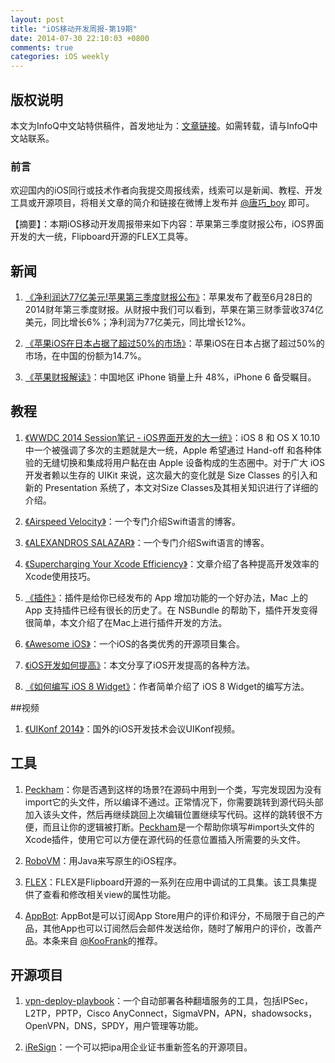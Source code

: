 ```yaml
---
layout: post
title: "iOS移动开发周报-第19期"
date: 2014-07-30 22:10:03 +0800
comments: true
categories: iOS weekly
---
```


## 版权说明

本文为InfoQ中文站特供稿件，首发地址为：[文章链接](http://www.infoq.com/cn/news/2014/07/apple-earnings-announcement)。如需转载，请与InfoQ中文站联系。

### 前言

欢迎国内的iOS同行或技术作者向我提交周报线索，线索可以是新闻、教程、开发工具或开源项目，将相关文章的简介和链接在微博上发布并 [@唐巧_boy](http://weibo.com/tangqiaoboy) 即可。

【摘要】：本期iOS移动开发周报带来如下内容：苹果第三季度财报公布，iOS界面开发的大一统，Flipboard开源的FLEX工具等。

## 新闻

 1. [《净利润达77亿美元!苹果第三季度财报公布》](http://pad.pconline.com.cn/514/5144196.html)：苹果发布了截至6月28日的2014财年第三季度财报。从财报中我们可以看到，苹果在第三财季营收374亿美元，同比增长6%；净利润为77亿美元，同比增长12%。

 1. [《苹果iOS在日本占据了超过50%的市场》](http://tech.qq.com/a/20140721/005712.htm)：苹果iOS在日本占据了超过50%的市场，在中国的份额为14.7%。

 1. [《苹果财报解读》](http://www.huxiu.com/article/38395/1.html)：中国地区 iPhone 销量上升 48%，iPhone 6 备受瞩目。

## 教程

 1. [《WWDC 2014 Session笔记 - iOS界面开发的大一统》](http://onevcat.com/2014/07/ios-ui-unique/)：iOS 8 和 OS X 10.10 中一个被强调了多次的主题就是大一统，Apple 希望通过 Hand-off 和各种体验的无缝切换和集成将用户黏在由 Apple 设备构成的生态圈中。对于广大 iOS 开发者赖以生存的 UIKit 来说，这次最大的变化就是 Size Classes 的引入和新的 Presentation 系统了，本文对Size Classes及其相关知识进行了详细的介绍。

 1. [《Airspeed Velocity》](http://airspeedvelocity.net/)：一个专门介绍Swift语言的博客。

 1. [《ALEXANDROS SALAZAR》](http://nomothetis.svbtle.com/)：一个专门介绍Swift语言的博客。

 1. [《Supercharging Your Xcode Efficiency》](http://www.raywenderlich.com/72021/supercharging-xcode-efficiency)：文章介绍了各种提高开发效率的Xcode使用技巧。

 1. [《插件》](http://objccn.io/issue-14-3/)：插件是给你已经发布的 App 增加功能的一个好办法，Mac 上的 App 支持插件已经有很长的历史了。在 NSBundle 的帮助下，插件开发变得很简单，本文介绍了在Mac上进行插件开发的方法。

 1. [《Awesome iOS》](https://github.com/vsouza/awesome-ios)：一个iOS的各类优秀的开源项目集合。

 1. [《iOS开发如何提高》](/2014/07/27/ios-evelup-tips/)：本文分享了iOS开发提高的各种方法。

 1. [《如何编写 iOS 8 Widget》](http://weibo.com/2584320772/BfHoM6MM4)：作者简单介绍了 iOS 8 Widget的编写方法。

##视频

 1. [《UIKonf 2014》](https://www.youtube.com/user/UIKonf/feed)：国外的iOS开发技术会议UIKonf视频。

## 工具

 1. [Peckham](https://github.com/markohlebar/Peckham)：你是否遇到这样的场景?在源码中用到一个类，写完发现因为没有import它的头文件，所以编译不通过。正常情况下，你需要跳转到源代码头部加入该头文件，然后再继续跳回上次编辑位置继续写代码。这样的跳转很不方便，而且让你的逻辑被打断。[Peckham](https://github.com/markohlebar/Peckham)是一个帮助你填写#import头文件的Xcode插件，使用它可以方便在源代码的任意位置插入所需要的头文件。

 1. [RoboVM](http://www.robovm.com/)：用Java来写原生的iOS程序。

 1. [FLEX](https://github.com/Flipboard/FLEX)：FLEX是Flipboard开源的一系列在应用中调试的工具集。该工具集提供了查看和修改相关view的属性功能。

 1. [AppBot](https://appbot.co/): AppBot是可以订阅App Store用户的评价和评分，不局限于自己的产品，其他App也可以订阅然后会邮件发送给你，随时了解用户的评价，改善产品。本条来自 [@KooFrank](http://weibo.com/phpmaple)的推荐。

## 开源项目

 1. [vpn-deploy-playbook](https://github.com/ftao/vpn-deploy-playbook)：一个自动部署各种翻墙服务的工具，包括IPSec，L2TP，PPTP，Cisco AnyConnect，SigmaVPN，APN，shadowsocks，OpenVPN，DNS，SPDY，用户管理等功能。
 
 1. [iReSign](https://github.com/maciekish/iReSign)：一个可以把ipa用企业证书重新签名的开源项目。
 
